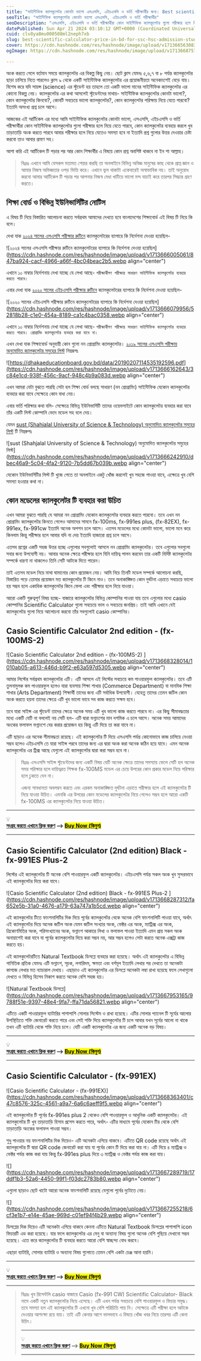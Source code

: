 ```yaml
---
title: "সাইন্টিফিক ক্যালকুলেটর কোনটা ভালো এসএসসি, এইচএসসি ও ভর্তি পরীক্ষার্থীর জন্য। Best scientific calculator price in bd for SSC, HSC, admission students"
seoTitle: "সাইন্টিফিক ক্যালকুলেটর কোনটা ভালো এসএসসি, এইচএসসি ও ভর্তি পরীক্ষার্থীর"
seoDescription: "এসএসসি, এইচএসসি ও ভর্তি পরীক্ষার্থীরা কোন সাইন্টিফিক ক্যালকুলেটর গুলো পরীক্ষার হলে নিয়ে যেতে পারবে, কোন ক্যালকুলেটর ব্যবহার করলে খুব তাড়াতাড়ি অংক করতে পারবে"
datePublished: Sun Apr 21 2024 03:10:12 GMT+0000 (Coordinated Universal Time)
cuid: clv8ya8mu000508ml2neph7xb
slug: best-scientific-calculator-price-in-bd-for-ssc-hsc-admission-students
cover: https://cdn.hashnode.com/res/hashnode/image/upload/v1713665630838/8c0bc8a4-c9aa-4edb-8274-e04d7caed230.png
ogImage: https://cdn.hashnode.com/res/hashnode/image/upload/v1713668757705/020e1471-962c-40f3-b9ed-42bf669d2960.webp

---
```


অংক করতে গেলে বর্তমান সময়ে ক্যালকুলেটর এর বিকল্প কিছু নেয়। ছোট ক্লাস যেমনঃ ৫,৬,৭ বা ৮ পর্যন্ত ক্যালকুলেটর ছাড়া চালিয়ে নিতে পারলেও ক্লাস ৯ থেকে একটি সাইন্টিফিক ক্যালকুলেটর এর প্রয়োজনীয়তা অনেকাংশেই বেড়ে যায়। বিশেষ করে যদি সায়ন্স (science) এর স্টুডেন্ট হয় তাহলে তো একটি ভালো মানের সাইন্টিফিক ক্যালকুলেটর এর কোনো বিকল্প নেয়। ক্যালকুলেটর এর কথা আসলেই স্টুডেন্টদের মাথায়- সাইন্টিফিক ক্যালকুলেটর কোনটা ভালো?, কোন ক্যালকুলেটর কিনবো?, কোনটি সবচেয়ে ভালো ক্যালকুলেটর?, কোন ক্যালকুলেটর পরিক্ষায় নিয়ে যেতে পারবো? ইত্যাদি অসংখ্য প্রশ্ন চলে আসে।

আজকের এই আর্টিকেল এর মধ্যে আমি সাইন্টিফিক ক্যালকুলেটর কোনটা ভালো, এসএসসি, এইচএসসি ও ভর্তি পরীক্ষার্থীরা কোন সাইন্টিফিক ক্যালকুলেটর গুলো পরীক্ষার হলে নিয়ে যেতে পারবে, কোন ক্যালকুলেটর ব্যবহার করলে খুব তাড়াতাড়ি অংক করতে পারবে আবার পরীক্ষার হলে নিয়ে যেতেও সমস্যা হবে না ইত্যাদি প্রশ্ন গুলোর উত্তর দেওয়ার চেষ্টা করবো তাও আবার প্রমাণ সহ।

আশা করি এই আর্টিকেল টি পড়ার পর আর কোন শিক্ষার্থীর এ বিষয়ে কোন প্রশ্ন অবশিষ্ট থাকবে না ইন শা আল্লাহ।

> বিঃদ্রঃ এখানে আমি যেসকল মতামত শেয়ার করছি তা অনলাইনে বিভিন্ন অবিজ্ঞ মানুষের কাছ থেকে প্রাপ্ত জ্ঞান ও আমার নিজস্ব অভিজ্ঞতার ওপড় ভিত্তি করে। এখানে ভুল থাকাটা একেবারেই অস্বাভাবিক নয়। তাই অনুরোধ করবো আমার আর্টিকেল টি পড়ার পর আপনার নিজস্ব মেধা খাটিয়ে ভালো মন্দ যাচাই করে তারপর সিদ্ধান্ত গ্রহণ করতে।

## শিক্ষা বোর্ড ও বিভিন্ন ইউনিভার্সিটির নোটিস

এ বিষয় টি নিয়ে বিস্তারিত আলোচনা করতে সর্বপ্রথম আমাদের দেখতে হবে বাংলাদেশের শিক্ষাবোর্ড এই বিষয় টি নিয়ে কি বলে।

দেখা যাক [২০২৪ সালের এসএসসি পরীক্ষার রুটিনে](https://xiclassadmission.com.bd/ssc-routine/) ক্যালকুলেটরের ব্যাপারে কি নির্দেশনা দেওয়া হয়েছিল-

![২০২৪ সালের এসএসসি পরীক্ষার রুটিনে ক্যালকুলেটরের ব্যাপারে কি নির্দেশনা দেওয়া হয়েছিল](https://cdn.hashnode.com/res/hashnode/image/upload/v1713666005061/847ba924-cacf-4966-a66f-4bc04beac2b5.webp align="center")

এখানে ১০ নাম্বার নির্দেশনায় দেখা যাচ্ছে যে লেখা আছে- `পরীক্ষার্থীগণ পরীক্ষায় সাধারণ সাইন্টিফিক ক্যালকুলেটর ব্যবহার করতে পারবে।`

এবার দেখা যাক [২০২০ সালের এইচএসসি পরীক্ষার রুটিনে](https://dhakaeducationboard.gov.bd/data/20200305165406651238.pdf) ক্যালকুলেটরের ব্যাপারে কি নির্দেশনা দেওয়া হয়েছিল-

![২০২০ সালের এইচএসসি পরীক্ষার রুটিনে ক্যালকুলেটরের ব্যাপারে কি নির্দেশনা দেওয়া হয়েছিল](https://cdn.hashnode.com/res/hashnode/image/upload/v1713666079956/52818b28-c1e0-454a-8189-ca1c4bac0358.webp align="center")

এখানে ১০ নাম্বার নির্দেশনায় দেখা যাচ্ছে যে লেখা আছে- `পরীক্ষার্থীগণ পরীক্ষায় সাধারণ সাইন্টিফিক ক্যালকুলেটর ব্যবহার করতে পারবে। প্রোগ্রামিং ক্যালকুলেটর ব্যবহার করা যাবে না।`

এখন দেখা যাক শিক্ষাবোর্ড অনুযায়ী কোন গুলো নন প্রোগ্রামিং ক্যালকুলেটর। [২০১৯ সালের এসএসসি পরীক্ষায় অনুমোদিত ক্যালকুলেটর সমুহের লিস্ট](https://dhakaeducationboard.gov.bd/data/20190207114535192596.pdf) নিম্নরূপঃ

![https://dhakaeducationboard.gov.bd/data/20190207114535192596.pdf](https://cdn.hashnode.com/res/hashnode/image/upload/v1713666162643/3c84e1cd-938f-456c-9acf-948c4b9a083d.webp align="center")

এখন আমরা যেটা বুঝতে পারছি সেটা হল শিক্ষা বোর্ড বলছে সাধারণ (নন প্রোগ্রামিং) সাইন্টিফিক যেকোন ক্যালকুলেটর ব্যবহার করা যাবে সেক্ষেত্রে কোন বাধা নেয়।

এবার ভর্তি পরিক্ষার কথা বলি- সেক্ষেত্রে বিভিন্ন ইউনিভার্সিটি তাদের ওয়েভসাইটে কোন ক্যালকুলেটর ব্যবহার করা যাবে তাঁর একটি লিস্ট কোম্পানি ভেদে মডেল সহ বলে দেয়।

যেমন [sust (Shahjalal University of Science & Technology) অনুমোদিত ক্যালকুলেটর সমুহের লিস্ট](https://www.sust.edu/uploads/documents/approved-calculators-list.pdf) টি নিম্নরুপঃ

![sust (Shahjalal University of Science & Technology) অনুমোদিত ক্যালকুলেটর সমুহের লিস্ট](https://cdn.hashnode.com/res/hashnode/image/upload/v1713666242910/dbec46a9-5c04-4fa2-9120-7b5dd67b039b.webp align="center")

যেকোন ইউনিভার্সিটির লিস্ট টি খুজে পেতে তা অনলাইনে একটু খোঁজ করলেই খুব সহজে পাওয়া যাবে, এক্ষেত্রে খুব বেশি সমস্যা হওয়ার কথা না।

## কোন মডেলের ক্যালকুলেটর টি ব্যবহার করা উচিত

এখন আমরা বুঝতে পারছি যে আমরা নন প্রোগ্রামিং যেকোন ক্যালকুলেটর ব্যবহার করতে পারবো। তবে এখন নন প্রোগ্রামিং ক্যালকুলেটর কিনতে গেলেও আমাদের সামনে fx-100ms, fx-991es plus, (fx-82EX), fx-991ex, fx-991cw ইত্যাদি অনেক অপশন চলে আসে। এতসব মডেলের মধ্যে কোনটা ভালো, ভালো মনে করে কিনলাম কিন্তু পরীক্ষার হলে আবার যদি না দেয় ইত্যাদি হাজারো প্রশ্ন চলে আসে।

এতসব প্রশ্নের একটি সহজ উত্তর হচ্ছে এগুলোর সবগুলোই আসলে নন প্রোগ্রামিং ক্যালকুলেটর। তবে এগুলোর সবগুলো সবার জন্য উপযোগী নয়। আবার অনেক ক্ষেত্রে পরীক্ষার হলে যিনি দায়িত্ব পালন করবেন তার একটি নির্দিষ্ট ক্যালকুলেটর সম্পর্কে ধারণা না থাকলেও তিনি সেটি আটকে দিতে পারেন।

তাই এতসব মডেল নিয়ে মাথা ঘামানোর কোন প্রয়োজন নেয়। আমি নিচে তিনটি মডেল সম্পর্কে আলোচনা করছি, বিস্তারিত পড়ে তোমার প্রয়োজন মত ক্যালকুলেটর টি কিনে নাও। তবে অনাকাঙ্ক্ষিত কোন দুর্ঘটনা এড়াতে সবচেয়ে ভালো হয় সম্ভব হলে একাধিক ক্যালকুলেটর কিনে ফেলা এবং পরীক্ষার হলে নিয়ে যাওয়া।

আরো একটি গুরুত্বপূর্ণ বিষয় হচ্ছে- বাজারে ক্যালকুলেটর বিভিন্ন কোম্পানির পাওয়া যায় তবে এগুলোর মধ্যে casio কোম্পানির Scientific Calculator গুলো সবচেয়ে ভাল ও সবচেয়ে জনপ্রিয়। তাই আমি এখানে যেই ক্যালকুলেটর গুলো নিয়ে আলোচনা করবো তাঁর সবগুলোই casio কোম্পানির।

## Casio Scientific Calculator 2nd edition - (fx-100MS-2)

![Casio Scientific Calculator 2nd edition - (fx-100MS-2)  ](https://cdn.hashnode.com/res/hashnode/image/upload/v1713668328014/1010ab05-a613-446d-b9f2-e63a597d5305.webp align="center")

আমার লিস্টের সর্বপ্রথম ক্যালকুলেটর এটি। এটি আসলে এই লিস্টের সবচেয়ে কম পাওয়ারফুল ক্যালকুলেটর। তবে এটি তুলনামুলক কম পাওয়ারফুল হলেও যারা ব্যবসায় শিক্ষা শাখার (Commerce Department) বা মানবিক শিক্ষা শাখার (Arts Department) শিক্ষার্থী তাদের জন্য এটি সর্বাধিক উপযোগী। যেহেতু তাদের তেমন জটিল কোন অংক করতে হয়না তাদের ক্ষেত্রে এটি খুব ভালো ভাবে সব কাজ করতে সক্ষম হবে।

তবে যারা সাইন্স এর স্টুডেন্ট তাদের ক্ষেত্রে অনেক সময় এটি খুব ভালো কাজ করতে পারবে না। এর কিছু সীমাবদ্ধতার মধ্যে একটি যেটি না বললেই নয় সেটি হল- এটি দ্বারা ভগ্নাংশের মান দশমিক এ চলে আসে। অনেক সময় আমাদের অংকের ফলাফল ভগ্নাংশে বের করার প্রয়োজন হয় কিন্তু এটি দিয়ে তা করা যাবে না।

এটি ছাড়াও এর অনেক সীমাবদ্ধতা রয়েছে। এই ক্যালকুলেটর টি দিয়ে এসএসসি পর্যন্ত কোনোভাবে কাজ চালিয়ে নেওয়া সম্ভব হলেও এইচএসসি তে যারা সাইন্স পরবে তাদের জন্য এর দ্বারা অংক করা অনেক কঠিন হয়ে যাবে। এমন অনেক ক্যালকুলেটর এর ট্রিক্স আছে যেগুলো এই ক্যালকুলেটর দ্বারা করা সম্ভব হবে না।

> বিঃদ্রঃ এসএসসি সাইন্স স্টুডেন্টদের জন্য একটি বিষয় যেটি অনেক ক্ষেত্রে তাদের সমস্যায় ফেলে সেটি হল অনেক সময় পরিক্ষার হলে দায়িত্বরত শিক্ষক fx-100MS মডেল এর চেয়ে উপরের কোন প্রকার মডেল নিয়ে পরিক্ষার হলে ঢুকতে দেন না।
> 
> এজন্য সাবধানতা অবলম্বন করতে এবং এরকম অনাকাঙ্ক্ষিত দুর্ঘটনা এড়াতে পরীক্ষার হলে এই ক্যালকুলেটর টি নিয়ে যাওয়া উচিত। এমনকি এর উপরের কোন মডেলের ক্যালকুলেটর নিয়ে গেলেও সম্ভব হলে আরো একটি fx-100MS এর ক্যালকুলেটর নিয়ে যাওয়া উচিত।

---

<div data-node-type="callout">
<div data-node-type="callout-emoji">💡</div>
<div data-node-type="callout-text"><a target="_blank" rel="noopener noreferrer nofollow" href="https://rkmri.co/SMS0IeR5A0e0/" style="pointer-events: none"><strong>সংগ্রহ করতে এখানে ক্লিক করুণ</strong></a><strong> --&gt; </strong><a target="_blank" rel="noopener noreferrer nofollow" href="https://rkmri.co/SMS0IeR5A0e0/" style="pointer-events: none"><strong><mark>Buy Now (কিনুন)</mark></strong></a></div>
</div>

---

## Casio Scientific Calculator (2nd edition) Black - fx-991ES Plus-2

লিস্টের এই ক্যালকুলেটর টি অনেক বেশি পাওয়ারফুল একটি ক্যালকুলেটর। এইচএসসি পর্যন্ত সকল অংক খুব সুন্দরভাবে এই ক্যালকুলেটর দিয়ে করা যাবে।

![Casio Scientific Calculator (2nd edition) Black - fx-991ES Plus-2  ](https://cdn.hashnode.com/res/hashnode/image/upload/v1713668287312/fa652e5b-31a0-4676-a179-63a747a1b5cd.webp align="center")

এই ক্যালকুলেটর টিতে ফাংশনালিটির দিক দিয়ে পূর্বের ক্যালকুলেটর থেকে অনেক বেশি ফাংশনালিটি পাওয়া যাবে, অর্থাৎ এই ক্যালকুলেটর দিয়ে অনেক জটিল অংক যেমন জটিল সংখ্যার অংক, ভেক্টর এর অংক, ম্যাট্রিক্স এর অংক, ত্রিকোণমিতির অংক, পরিসংখ্যানের অংক, ভগ্নাংশ আকারে লিখা ও ফলাফল পাওয়া ইত্যাদি এমন প্রায় সকল অংক অনায়াশেই করা যাবে যা পূর্বের ক্যালকুলেটর দিয়ে করা সম্ভব নয়, আর সম্ভব হলেও সেটা করতে অনেক এক্সট্রা কাজ করতে হয়।

এই ক্যালকুলেটরটিতে Natural Textbook ডিসপ্লে ব্যবহার করা হয়েছে। অর্থাৎ এই ক্যালকুলেটর এ বিভিন্ন গানিতিক প্রতিক যেমনঃ এটি ভগ্নাংশ, সূচক, লগারিদম, ক্ষমতা এবং বর্গমূল ইত্যাদি লেখার পর দেখতে তা অনেকটা কাগজে লেখার মত ন্যাচারাল দেখায়। এছাড়াও এই ক্যালকুলেটর এর ডিসপ্লে অনেকটা লম্বা রাখা হয়েছে ফলে লেখাগুলো দেখতে ও বিভিন্ন হিসেব নিকাশ করতে অনেক বেশি সহজ হয়।

![Natural Textbook ডিসপ্লে](https://cdn.hashnode.com/res/hashnode/image/upload/v1713667953165/9788f51e-9397-48e4-9fa7-ffa71da56821.webp align="center")

এটিতে একটি পাওয়ারফুল ব্যাটারির পাশাপাশি সোলার সিস্টেম ও রাখা হয়েছে। এটির সোলার প্যানেল টি সূর্যের আলোর উপস্থিতিতে শক্তি জেনারেট করতে পারে এবং সেই শক্তি দিয়ে ক্যালকুলেটর টি চলে আবার যখন সূর্যের আলো না থাকে তখন এটি ব্যাটারি থেকে শক্তি নিয়ে চলে। যেটি একটি ক্যালকুলেটর এর জন্য একটি অনেক বড় বিষয়।

---

<div data-node-type="callout">
<div data-node-type="callout-emoji">💡</div>
<div data-node-type="callout-text"><a target="_blank" rel="noopener noreferrer nofollow" href="https://rkmri.co/I2y0IeyoR5e3/" style="pointer-events: none"><strong>সংগ্রহ করতে এখানে ক্লিক করুণ</strong></a><strong> --&gt; </strong><a target="_blank" rel="noopener noreferrer nofollow" href="https://rkmri.co/I2y0IeyoR5e3/" style="pointer-events: none"><strong><mark>Buy Now (কিনুন)</mark></strong></a></div>
</div>

---

## Casio Scientific Calculator - (fx-991EX)

![Casio Scientific Calculator - (fx-991EX)](https://cdn.hashnode.com/res/hashnode/image/upload/v1713668363401/c47c8576-325c-4561-a9a7-6a6c6aeff9f5.webp align="center")

এই ক্যালকুলেটর টি পূর্বের fx-991es plus 2 থেকেও বেশি পাওয়ারফুল ও আধুনিক একটি ক্যালকুলেটর। এই ক্যালকুলেটর টি খুব তাড়াতাড়ি হিসাব প্রসেস করতে পারে, অর্থাৎ- এটির মাধ্যমে পূর্বের যেকোন টির থেকে বেশি তাড়াতাড়ি অংকের ফলাফল পাওয়া সম্ভব।

শুধু পাওয়ার নয় ফাংশনালিটির দিক দিয়েও- এটি অনেকটা এগিয়ে থাকবে। এটিতে QR code রয়েছে অর্থাৎ এই ক্যালকুলেটর টি দ্বারা QR code জেনারেট করা যায় যা পূর্বের কোন টি দিয়ে করা যায় না। এটি দিয়ে ৪ ম্যাট্রিক্স ও ভেক্টর পর্যন্ত কাজ করা যায় কিন্তু fx-991es plus দিয়ে ৩ ম্যাট্রিক্স ও ভেক্টর পর্যন্ত কাজ করা যায়।

![](https://cdn.hashnode.com/res/hashnode/image/upload/v1713667289719/17ddf1b3-52a6-4450-99f1-f03dc2783b80.webp align="center")

এগুলো ছাড়াও ছোট খাটো আরো অনেক ফাংশনালিটি রয়েছে যেগুলো পূর্বের দুটোতে নেয়।

![](https://cdn.hashnode.com/res/hashnode/image/upload/v1713667255218/6cf3e1b7-e14e-45ae-969d-c01ef94f4b29.webp align="center")

ডিসপ্লের দিক দিয়েও এটি অনেকটা এগিয়ে থাকবে কেননা এটিতে Natural Textbook ডিসপ্লের পাশাপাশি icon ফিচারটি এড করা হয়েছে। যার ফলে ক্যালকুলেটর এর মেনু বা অন্যান্য বিষয় গুলো অনেক বেশি গুছিয়ে দেখানো সম্ভব হয়েছে। এতে করে ক্যালকুলেটর টি ব্যবহার করতে আরো বেশি স্বাচ্ছন্দ্য বোধ করবে।

এছাড়া ব্যাটারি, সোলার ব্যাটারি ও অন্যান্য বিষয় গুলোতে তেমন বেশি একটা চেঞ্জ আনা হয়নি।

---

<div data-node-type="callout">
<div data-node-type="callout-emoji">💡</div>
<div data-node-type="callout-text"><a target="_blank" rel="noopener noreferrer nofollow" href="https://rkmri.co/TE5eepAT02po/" style="pointer-events: none"><strong>সংগ্রহ করতে এখানে ক্লিক করুণ</strong></a><strong> --&gt; </strong><a target="_blank" rel="noopener noreferrer nofollow" href="https://rkmri.co/TE5eepAT02po/" style="pointer-events: none"><strong><mark>Buy Now (কিনুন)</mark></strong></a></div>
</div>

---

> বিঃদ্রঃ খুব রিসেন্টলি casio বাজারে Casio (fx-991 CW) Scientific Calculator- Black নামে একটি নতুন ক্যালকুলেটর নিয়ে এসেছে। এটি এখন পর্যন্ত সবচেয়ে বেশি পাওয়ারফুল ও ফিচার সমৃদ্ধ। তবে সমস্যা হল এই ক্যালকুলেটর টি এখনো খুব বেশি পরিচিতি পায় নি। সেক্ষেত্রে এটি পরীক্ষা হলে আটকে দেওয়ার আশংক্ষা রয়ে যায়। তাই এটি কেনার আগে ভালভাবে এ বিষয়ে খোঁজ খবর নিয়ে তারপর এটি কেনা উচিৎ।
> 
> ---
> 
> <div data-node-type="callout">
> <div data-node-type="callout-emoji">💡</div>
> <div data-node-type="callout-text"><a target="_blank" rel="noopener noreferrer nofollow" href="https://rkmri.co/2e02530y3ANe/" style="pointer-events: none"><strong>সংগ্রহ করতে এখানে ক্লিক করুণ</strong></a><strong> --&gt; </strong><a target="_blank" rel="noopener noreferrer nofollow" href="https://rkmri.co/2e02530y3ANe/" style="pointer-events: none"><strong><mark>Buy Now (কিনুন)</mark></strong></a></div>
> </div>
> 
> ---